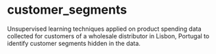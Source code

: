# customer_segments
 Unsupervised learning techniques applied on product spending data collected for customers of a wholesale distributor in Lisbon, Portugal to identify customer segments hidden in the data.
